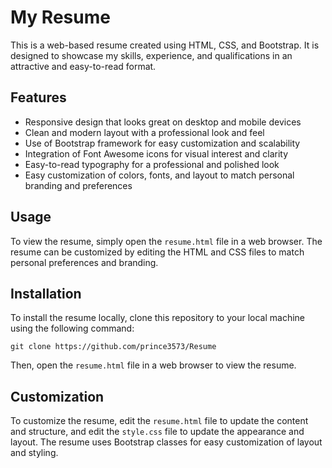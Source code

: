 # My Resume

This is a web-based resume created using HTML, CSS, and Bootstrap. It is designed to showcase my skills, experience, and qualifications in an attractive and easy-to-read format.

## Features

- Responsive design that looks great on desktop and mobile devices
- Clean and modern layout with a professional look and feel
- Use of Bootstrap framework for easy customization and scalability
- Integration of Font Awesome icons for visual interest and clarity
- Easy-to-read typography for a professional and polished look
- Easy customization of colors, fonts, and layout to match personal branding and preferences

## Usage

To view the resume, simply open the `resume.html` file in a web browser. The resume can be customized by editing the HTML and CSS files to match personal preferences and branding.

## Installation

To install the resume locally, clone this repository to your local machine using the following command:

```
git clone https://github.com/prince3573/Resume
```

Then, open the `resume.html` file in a web browser to view the resume.

## Customization

To customize the resume, edit the `resume.html` file to update the content and structure, and edit the `style.css` file to update the appearance and layout. The resume uses Bootstrap classes for easy customization of layout and styling.
